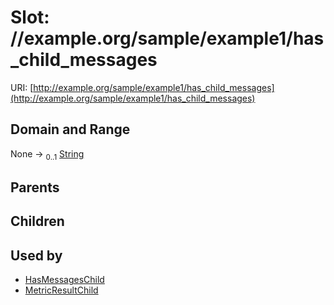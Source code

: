 
# Slot: //example.org/sample/example1/has_child_messages




URI: [http://example.org/sample/example1/has_child_messages](http://example.org/sample/example1/has_child_messages)


## Domain and Range

None &#8594;  <sub>0..1</sub> [String](types/String.md)

## Parents


## Children


## Used by

 * [HasMessagesChild](HasMessagesChild.md)
 * [MetricResultChild](MetricResultChild.md)
